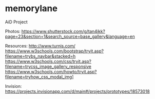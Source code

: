 # memorylane
AiD Project

Photos: https://www.shutterstock.com/g/tan4ikk?page=23&section=1&search_source=base_gallery&language=en

Resources:
http://www.turnjs.com/
https://www.w3schools.com/bootstrap/tryit.asp?filename=trybs_navbar&stacked=h
https://www.w3schools.com/css/tryit.asp?filename=trycss_image_gallery_responsive
https://www.w3schools.com/howto/tryit.asp?filename=tryhow_css_modal_img]

Invision: https://projects.invisionapp.com/d/main#/projects/prototypes/18573018
